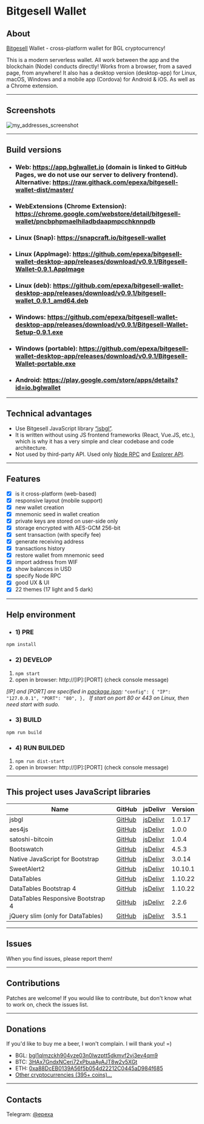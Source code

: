 # Bitgesell Wallet

## About
[Bitgesell](https://bitgesell.ca) Wallet - сross-platform wallet for BGL cryptocurrency!

This is a modern serverless wallet.
All work between the app and the blockchain (Node) conducts directly!
Works from a browser, from a saved page, from anywhere!
It also has a desktop version (desktop-app) for Linux, macOS, Windows and a mobile app (Cordova) for Android & iOS. As well as a Chrome extension.

------------

## Screenshots

![my_addresses_screenshot](https://user-images.githubusercontent.com/2198826/102730329-54ea3c80-436f-11eb-8fb8-38790f244daa.png)

------------

## Build versions

- ### Web: https://app.bglwallet.io (domain is linked to GitHub Pages, we do not use our server to delivery frontend). Alternative: https://raw.githack.com/epexa/bitgesell-wallet-dist/master/
- ### WebExtensions (Chrome Extension): https://chrome.google.com/webstore/detail/bitgesell-wallet/pncbphpmaelhiladbdaapmpcchknnpdb
- ### Linux (Snap): https://snapcraft.io/bitgesell-wallet
- ### Linux (AppImage): https://github.com/epexa/bitgesell-wallet-desktop-app/releases/download/v0.9.1/Bitgesell-Wallet-0.9.1.AppImage
- ### Linux (deb): https://github.com/epexa/bitgesell-wallet-desktop-app/releases/download/v0.9.1/bitgesell-wallet_0.9.1_amd64.deb
- ### Windows: https://github.com/epexa/bitgesell-wallet-desktop-app/releases/download/v0.9.1/Bitgesell-Wallet-Setup-0.9.1.exe
- ### Windows (portable): https://github.com/epexa/bitgesell-wallet-desktop-app/releases/download/v0.9.1/Bitgesell-Wallet-portable.exe
- ### Android: https://play.google.com/store/apps/details?id=io.bglwallet

------------

## Technical advantages
- Use Bitgesell JavaScript library [“jsbgl”](https://github.com/bitaps-com/jsbgl).
- It is written without using JS frontend frameworks (React, Vue.JS, etc.), which is why it has a very simple and clear codebase and code architecture.
- Not used by third-party API. Used only [Node RPC](https://rpc.bglwallet.io) and [Explorer API](https://bgl.bitaps.com).

------------

## Features
- [x] is it cross-platform (web-based)
- [x] responsive layout (mobile support)
- [x] new wallet creation
- [x] mnemonic seed in wallet creation
- [x] private keys are stored on user-side only
- [x] storage encrypted with AES-GCM 256-bit
- [x] sent transaction (with specify fee)
- [x] generate receiving address
- [x] transactions history
- [x] restore wallet from mnemonic seed
- [x] import address from WIF
- [x] show balances in USD
- [x] specify Node RPC
- [x] good UX & UI
- [x] 22 themes (17 light and 5 dark)

------------

## Help environment

- ### 1) PRE
`npm install`

- ### 2) DEVELOP
1. `npm start`
2. open in browser: http://[IP]:[PORT] (check console message)

*[IP] and [PORT] are specified in [package.json](package.json#L12):*
`"config": {
    "IP": "127.0.0.1",
    "PORT": "80",
  },
`
*If start on port 80 or 443 on Linux, then need start with sudo.*

- ### 3) BUILD
`npm run build`

- ### 4) RUN BUILDED
1. `npm run dist-start`
2. open in browser: http://[IP]:[PORT] (check console message)

------------

## This project uses JavaScript libraries
| Name | GitHub | jsDelivr | Version |
|------|--------|----------|---------|
| jsbgl | [GitHub](https://github.com/bitaps-com/jsbgl) | [jsDelivr](https://www.jsdelivr.com/package/npm/jsbgl?path=dist) | 1.0.17
| aes4js | [GitHub](https://github.com/rndme/aes4js) | [jsDelivr](https://www.jsdelivr.com/package/npm/aes4js) | 1.0.0
| satoshi-bitcoin | [GitHub](https://github.com/dawsbot/satoshi-bitcoin) | [jsDelivr](https://www.jsdelivr.com/package/npm/satoshi-bitcoin) | 1.0.4
| Bootswatch | [GitHub](https://github.com/thomaspark/bootswatch) | [jsDelivr](https://www.jsdelivr.com/package/npm/bootswatch?path=dist%2Fflatly) | 4.5.3 |
| Native JavaScript for Bootstrap | [GitHub](https://github.com/thednp/bootstrap.native) | [jsDelivr](https://www.jsdelivr.com/package/npm/bootstrap.native?path=dist) | 3.0.14
| SweetAlert2 | [GitHub](https://github.com/sweetalert2/sweetalert2) | [jsDelivr](https://www.jsdelivr.com/package/npm/sweetalert2?path=dist) | 10.10.1
| DataTables | [GitHub](https://github.com/DataTables/DataTablesSrc) | [jsDelivr](https://www.jsdelivr.com/package/npm/datatables.net?path=js) | 1.10.22
| DataTables Bootstrap 4 | [GitHub](https://github.com/DataTables/Dist-DataTables-Bootstrap4) | [jsDelivr](https://www.jsdelivr.com/package/npm/datatables.net-bs4) | 1.10.22
| DataTables Responsive Bootstrap 4 | [GitHub](https://github.com/DataTables/Responsive) | [jsDelivr](https://www.jsdelivr.com/package/npm/datatables.net-responsive?path=js) | 2.2.6
| jQuery slim (only for DataTables) | [GitHub](https://github.com/jquery/jquery) | [jsDelivr](https://www.jsdelivr.com/package/npm/jquery?path=dist) | 3.5.1

------------

## Issues

When you find issues, please report them!

------------

## Contributions

Patches are welcome! If you would like to contribute, but don't know what to work on, check the issues list.

------------

## Donations

If you'd like to buy me a beer, I won't complain. I will thank you! =)
- BGL: [bgl1qlmzckh904vze03n0lwzptt5dkmvf2vj3ev4qm9](bgl:bgl1qlmzckh904vze03n0lwzptt5dkmvf2vj3ev4qm9)
- BTC: [3HAx7GndxNCeri72xPbuaAyAJT8w2v5XGt](btc:3HAx7GndxNCeri72xPbuaAyAJT8w2v5XGt)
- ETH: [0xa88DcEB0139A56f5b054d22212C0445aD984f685](ethereum:0xa88DcEB0139A56f5b054d22212C0445aD984f685)
- [Other cryptocurrencies (395+ coins)...](https://coinswitch.co/?ref=LLBEOO8IZD)

------------

## Contacts

Telegram: [@epexa](https://t.me/epexa)
